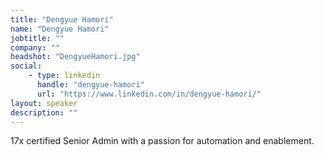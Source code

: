 ```yaml
---
title: "Dengyue Hamori"
name: "Dengyue Hamori"
jobtitle: ""
company: ""
headshot: "DengyueHamori.jpg"
social:
    - type: linkedin
      handle: "dengyue-hamori"
      url: "https://www.linkedin.com/in/dengyue-hamori/"
layout: speaker
description: ""
---
```


17x certified Senior Admin with a passion for automation and enablement.

